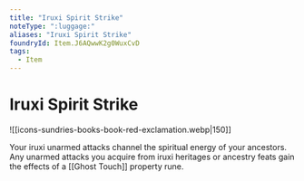 ```yaml
---
title: "Iruxi Spirit Strike"
noteType: ":luggage:"
aliases: "Iruxi Spirit Strike"
foundryId: Item.J6AQwwK2g0WuxCvD
tags:
  - Item
---
```


# Iruxi Spirit Strike
![[icons-sundries-books-book-red-exclamation.webp|150]]

Your iruxi unarmed attacks channel the spiritual energy of your ancestors. Any unarmed attacks you acquire from iruxi heritages or ancestry feats gain the effects of a [[Ghost Touch]] property rune.

